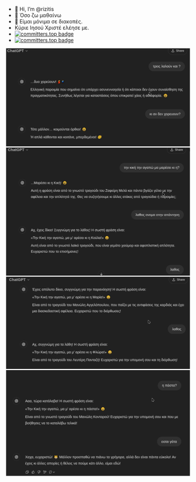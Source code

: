 - 👋 Hi, I’m @rizitis
- 🌱 Όσο ζω μαθαίνω 
- 🏡 Είμαι μόνιμα σε διακοπές.
- Κύριε Ιησού Χριστέ ελέησε με.
- [![committers.top badge](https://user-badge.committers.top/greece/rizitis.svg)](https://user-badge.committers.top/greece/rizitis)
- [![committers.top badge](https://user-badge.committers.top/greece_public/rizitis.svg)](https://user-badge.committers.top/greece_public/rizitis)

![PouPame-re](./poupame-re.png)
![lol](./1.png)
![lol](./2.png)
![lol](./3.png)


